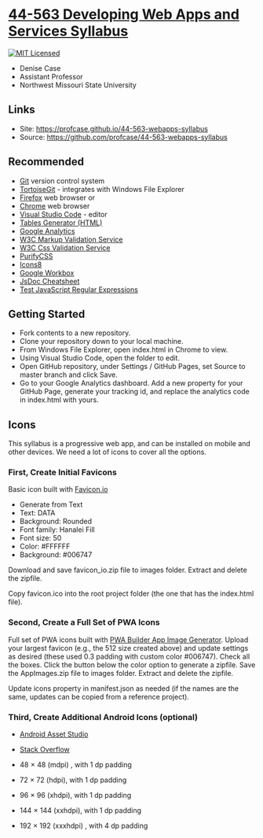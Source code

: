# [44-563 Developing Web Apps and Services Syllabus](https://profcase.github.io/44-563-webapps-syllabus)

[![MIT Licensed](https://img.shields.io/badge/license-MIT-blue.svg)](LICENSE)

* Denise Case
* Assistant Professor
* Northwest Missouri State University

## Links

* Site: <https://profcase.github.io/44-563-webapps-syllabus>
* Source: <https://github.com/profcase/44-563-webapps-syllabus>

## Recommended

* [Git](https://git-scm.com/download/win) version control system
* [TortoiseGit](https://tortoisegit.org/) - integrates with Windows File Explorer
* [Firefox](https://www.mozilla.org/en-US/firefox/) web browser or
* [Chrome](https://www.google.com/chrome/) web browser
* [Visual Studio Code](https://code.visualstudio.com/) - editor
* [Tables Generator (HTML)](https://www.tablesgenerator.com/html_tables)
* [Google Analytics](https://analytics.google.com/analytics/web/)
* [W3C Markup Validation Service](https://validator.w3.org/)
* [W3C Css Validation Service](https://jigsaw.w3.org/css-validator/validator)
* [PurifyCSS](https://purifycss.online/)
* [Icons8](https://icons8.com)
* [Google Workbox](https://developers.google.com/web/tools/workbox/)
* [JsDoc Cheatsheet](https://devhints.io/jsdoc)
* [Test JavaScript Regular Expressions](https://regexr.com/)

## Getting Started

* Fork contents to a new repository.
* Clone your repository down to your local machine.
* From Windows File Explorer, open index.html in Chrome to view.
* Using Visual Studio Code, open the folder to edit.
* Open GitHub repository, under Settings / GitHub Pages, set Source to master branch and click Save.
* Go to your Google Analytics dashboard. Add a new property for your GitHub Page, generate your tracking id, and replace the analytics code in index.html with yours.  

## Icons

This syllabus is a progressive web app, and can be installed on mobile and other devices. We need a lot of icons to cover all the options.

### First, Create Initial Favicons

Basic icon built with [Favicon.io](https://favicon.io)

* Generate from Text
* Text: DATA
* Background: Rounded
* Font family: Hanalei Fill
* Font size: 50
* Color: #FFFFFF
* Background: #006747

Download and save favicon_io.zip file to images folder. Extract and delete the zipfile.

Copy favicon.ico into the root project folder (the one that has the index.html file).

### Second, Create a Full Set of PWA Icons

Full set of PWA icons built with [PWA Builder App Image Generator](https://www.pwabuilder.com/imageGenerator).  Upload your largest favicon (e.g., the 512 size created above) and update settings as desired (these used 0.3 padding with custom color #006747). Check all the boxes. Click the button below the color option to generate a zipfile. Save the AppImages.zip file to images folder. Extract and delete the zipfile.

Update icons property in manifest.json as needed (if the names are the same, updates can be copied from a reference project).

### Third, Create Additional Android Icons (optional)

* [Android Asset Studio](https://romannurik.github.io/AndroidAssetStudio/icons-launcher.html)

* [Stack Overflow](https://stackoverflow.com/questions/12768128/android-launcher-icon-size)

* 48 × 48 (mdpi) , with 1 dp padding
* 72 × 72 (hdpi), with 1 dp padding
* 96 × 96 (xhdpi), with 1 dp padding
* 144 × 144 (xxhdpi), with 1 dp padding
* 192 × 192 (xxxhdpi) , with 4 dp padding
